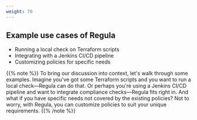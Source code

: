 ```yaml
---
weight: 70
---
```


## Example use cases of Regula

- Running a local check on Terraform scripts
- Integrating with a Jenkins CI/CD pipeline
- Customizing policies for specific needs

{{% note %}}
To bring our discussion into context, let's walk through some examples. Imagine you've got some Terraform scripts and you want to run a local check—Regula can do that. Or perhaps you're using a Jenkins CI/CD pipeline and want to integrate compliance checks—Regula fits right in. And what if you have specific needs not covered by the existing policies? Not to worry, with Regula, you can customize policies to suit your unique requirements.
{{% /note %}}
